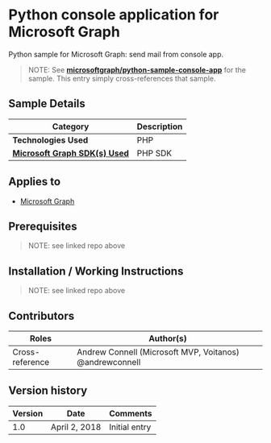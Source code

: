 # Python console application for Microsoft Graph

Python sample for Microsoft Graph: send mail from console app.

> NOTE: See **[microsoftgraph/python-sample-console-app](https://github.com/microsoftgraph/python-sample-console-app)** for the sample. This entry simply cross-references that sample.

## Sample Details

|               Category               | Description |
| ------------------------------------ | ----------- |
| **Technologies Used**                | PHP         |
| **[Microsoft Graph SDK(s) Used][1]** | PHP SDK     |

## Applies to

* [Microsoft Graph](https://developer.microsoft.com/en-us/graph)

## Prerequisites

> NOTE: see linked repo above

## Installation / Working Instructions

> NOTE: see linked repo above

## Contributors

|      Roles      |                        Author(s)                        |
| --------------- | ------------------------------------------------------- |
| Cross-reference | Andrew Connell (Microsoft MVP, Voitanos) @andrewconnell |

## Version history

| Version |     Date      |   Comments    |
| ------- | ------------- | ------------- |
| 1.0     | April 2, 2018 | Initial entry |

[1]: https://developer.microsoft.com/en-us/graph/code-samples-and-sdks